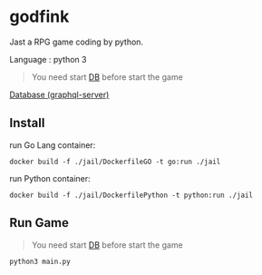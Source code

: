 # godfink
Jast a RPG game coding by python.

Language : python 3

> You need start [DB]() before start the game

[Database (graphql-server)](https://github.com/rockerway/graphql-server)

## Install

run Go Lang container:

`docker build -f ./jail/DockerfileGO -t go:run ./jail`

run Python container:

`docker build -f ./jail/DockerfilePython -t python:run ./jail`

## Run Game

> You need start [DB]() before start the game

`python3 main.py`
